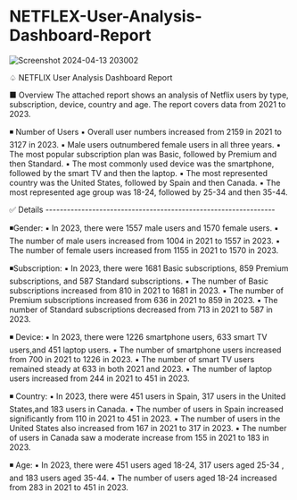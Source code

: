 # NETFLEX-User-Analysis-Dashboard-Report
![Screenshot 2024-04-13 203002](https://github.com/Omar-Eliawa/NETFLEX-User-Analysis-Dashboard-Report/assets/110627690/669be0ef-0b43-461f-b3a0-8aad9ca9b4d3)

♤ NETFLIX User Analysis Dashboard Report

■ Overview
The attached report shows an analysis of Netflix users by type, subscription, device, country and age. The report covers data from 2021 to 2023.

◾ Number of Users
       ▪ Overall user numbers increased from 2159 in 2021 to 3127 in 2023.
       ▪ Male users outnumbered female users in all three years.
       ▪ The most popular subscription plan was Basic, followed by Premium and then Standard.
       ▪ The most commonly used device was the smartphone, followed by the smart TV and then the laptop.
       ▪ The most represented country was the United States, followed by Spain and then Canada.
       ▪ The most represented age group was 18-24, followed by 25-34 and then 35-44.

✅ Details ----------------------------------------------------------------

  ◾Gender:
      ▪ In 2023, there were 1557 male users and 1570 female users.
      ▪ The number of male users increased from 1004 in 2021 to 1557 in 2023.
      ▪ The number of female users increased from 1155 in 2021 to 1570 in 2023.

  ◾Subscription:
     ▪ In 2023, there were 1681 Basic subscriptions, 859 Premium subscriptions, and 587 Standard subscriptions.
     ▪ The number of Basic subscriptions increased from 810 in 2021 to 1681 in 2023.
     ▪ The number of Premium subscriptions increased from 636 in 2021 to 859 in 2023.
     ▪ The number of Standard subscriptions decreased from 713 in 2021 to 587 in 2023.

   ◾ Device:
     ▪ In 2023, there were 1226 smartphone users, 633 smart TV users,and 451 laptop users.
     ▪ The number of smartphone users increased from 700 in 2021 to 1226 in 2023.
     ▪ The number of smart TV users remained steady at 633 in both 2021 and 2023.
     ▪ The number of laptop users increased from 244 in 2021 to 451 in 2023.

   ◾ Country:
       ▪ In 2023, there were 451 users in Spain, 317 users in the United States,and 183 users in Canada.
       ▪ The number of users in Spain increased significantly from 110 in 2021 to 451 in 2023.
       ▪ The number of users in the United States also increased from 167 in 2021 to 317 in 2023.
       ▪ The number of users in Canada saw a moderate increase from 155 in 2021 to 183 in 2023.
     
  ◾ Age:
       ▪ In 2023, there were 451 users aged 18-24, 317 users aged 25-34 , and 183 users aged 35-44.
       ▪ The number of users aged 18-24 increased from 283 in 2021 to 451 in 2023.



